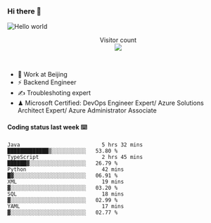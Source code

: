 ### Hi there 👋

<img src="https://raw.githubusercontent.com/sagar-viradiya/sagar-viradiya/master/resources/banner.png" alt="Hello world">
<p align="center"> 
  Visitor count<br/>
  <img src="https://profile-counter.glitch.me/youszoe/count.svg" />
</p>
<br/>

- 🍻 Work at Beijing 
- ⚡ Backend Engineer
- ✍️ Troubleshoting expert
- ♟  Microsoft Certified: DevOps Engineer Expert/ Azure Solutions Architect Expert/ Azure Administrator Associate

#### Coding status last week ⌨️

<!--START_SECTION:waka-->

```text
Java                          5 hrs 32 mins   █████████████▒░░░░░░░░░░░   53.80 %
TypeScript                    2 hrs 45 mins   ██████▓░░░░░░░░░░░░░░░░░░   26.79 %
Python                        42 mins         █▓░░░░░░░░░░░░░░░░░░░░░░░   06.91 %
XML                           19 mins         ▓░░░░░░░░░░░░░░░░░░░░░░░░   03.20 %
SQL                           18 mins         ▓░░░░░░░░░░░░░░░░░░░░░░░░   02.99 %
YAML                          17 mins         ▓░░░░░░░░░░░░░░░░░░░░░░░░   02.77 %
```

<!--END_SECTION:waka-->

<br/>
<center><img src="http://ghchart.rshah.org/409ba5/yousazoe" alt="" /></center>


